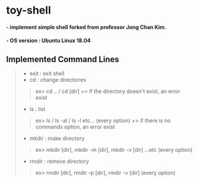 # toy-shell

#### - implement simple shell forked from professor Jong Chan Kim.
#### - OS version : Ubuntu Linux 18.04 


## Implemented Command Lines

>	- exit : exit shell
>	- cd : change directories
>	>	ex> cd .. / cd [dir]
>	>	+> if the directory doesn't exist, an error exist
>	- ls : list
>	>	ex> ls / ls -al / ls -l   etc... (every option)
>	>	+> if there is no commands option, an error exist
>	- mkdir : make directory
>	>	ex> mkdir [dir], mkdir -m [dir], mkdir -v [dir] ...etc (every option) 
>	- rmdir : remove directory
>	>	ex> rmdir [dir], rmdir -p [dir], rmdir -v [dir] (every option)
